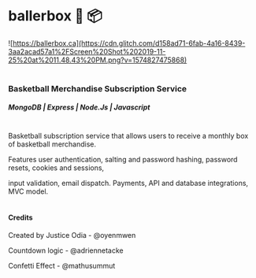 #  ballerbox 🏀 📦

![https://ballerbox.ca](https://cdn.glitch.com/d158ad71-6fab-4a16-8439-3aa2acad57a1%2FScreen%20Shot%202019-11-25%20at%2011.48.43%20PM.png?v=1574827475868) <br /><br />




### Basketball Merchandise Subscription Service

##### MongoDB | Express | Node.Js | Javascript <br /><br />



Basketball subscription service that allows users to receive a monthly box of basketball merchandise.

Features user authentication, salting and password hashing, password resets, cookies and sessions,

input validation, email dispatch. Payments, API and database integrations, MVC model. <br /><br />



#### Credits



Created by Justice Odia - @oyenmwen

Countdown logic - @adriennetacke

Confetti Effect - @mathusummut

